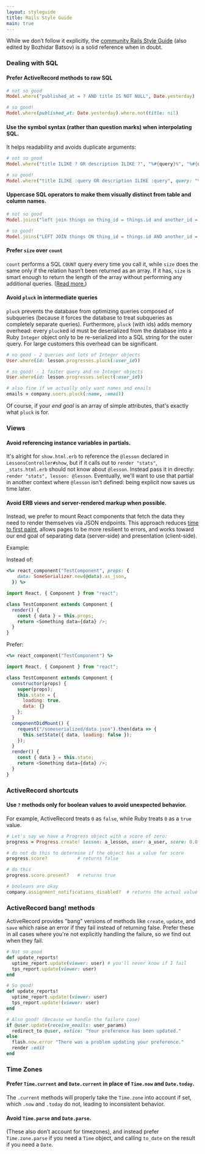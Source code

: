 ```yaml
---
layout: styleguide
title: Rails Style Guide
main: true
---
```


While we don’t follow it explicitly, the [community Rails Style Guide](https://github.com/bbatsov/rails-style-guide) (also edited by Bozhidar Batsov) is a solid reference when in doubt.

### Dealing with SQL

#### Prefer ActiveRecord methods to raw SQL

```ruby
# not so good
Model.where("published_at = ? AND title IS NOT NULL", Date.yesterday)

# so good!
Model.where(published_at: Date.yesterday).where.not(title: nil)
```

#### Use the symbol syntax (rather than question marks) when interpolating SQL.

It helps readability and avoids duplicate arguments:

```ruby
# not so good
Model.where("title ILIKE ? OR description ILIKE ?", "%#{query}%", "%#{query}%")

# so good!
Model.where("title ILIKE :query OR description ILIKE :query", query: "%#{query}%")
```

#### Uppercase SQL operators to make them visually distinct from table and column names.

```ruby
# not so good
Model.joins("left join things on thing_id = things.id and another_id = things.another_id")

# so good!
Model.joins("LEFT JOIN things ON thing_id = things.id AND another_id = things.another_id")
```

#### Prefer `size` over `count`

`count` performs a SQL `COUNT` query every time you call it, while `size` does the same only if the relation hasn’t been returned as an array. If it has, `size` is smart enough to return the length of the array without performing any additional queries. ([Read more.](http://work.stevegrossi.com/2015/04/25/how-to-count-with-activerecord/))

#### Avoid `pluck` in intermediate queries

`pluck` prevents the database from optimizing queries composed of subqueries (because it forces the database to treat subqueries as completely separate queries). Furthermore, `pluck` (with ids) adds memory overhead: every `pluck`ed id must be deserialized from the database into a Ruby `Integer` object only to be re-serialized into a SQL string for the outer query. For large customers this overhead can be significant.

```ruby
# no good - 2 queries and lots of Integer objects
User.where(id: lesson.progresses.pluck(:user_id))

# so good! - 1 faster query and no Integer objects
User.where(id: lesson.progresses.select(:user_id))

# also fine if we actually only want names and emails
emails = company.users.pluck(:name, :email)
```

Of course, if your _end goal_ is an array of simple attributes, that's exactly what `pluck` is for.

### Views

#### Avoid referencing instance variables in partials.

It's alright for `show.html.erb` to reference the `@lesson` declared in `LessonsController#show`, but if it calls out to `render "stats"`, `_stats.html.erb` should not know about `@lesson`. Instead pass it in directly: `render "stats", lesson: @lesson`. Eventually, we'll want to use that partial in another context where `@lesson` isn't defined: being explicit now saves us time later.

#### Avoid ERB views and server-rendered markup when possible.

Instead, we prefer to mount React components that fetch the data they need to render themselves via JSON endpoints. This approach reduces [time to first paint](https://developers.google.com/web/tools/lighthouse/audits/first-meaningful-paint), allows pages to be more resilient to errors, and works toward our end goal of separating data (server-side) and presentation (client-side).

Example:

Instead of:

```ruby
<%= react_component("TestComponent", props: {
    data: SomeSerializer.new(@data).as_json,
  }) %>
```

```js
import React, { Component } from "react";

class TestComponent extends Component {
  render() {
    const { data } = this.props;
    return <Something data={data} />;
  }
}
```

Prefer:

```ruby
<%= react_component("TestComponent") %>
```

```js
import React, { Component } from "react";

class TestComponent extends Component {
  constructor(props) {
    super(props);
    this.state = {
      loading: true,
      data: {}
    };
  }
  componentDidMount() {
    request("/someserialized/data.json").then(data => {
      this.setState({ data, loading: false });
    });
  }
  render() {
    const { data } = this.state;
    return <Something data={data} />;
  }
}
```

### ActiveRecord shortcuts

#### Use `?` methods only for boolean values to avoid unexpected behavior.

For example, ActiveRecord treats `0` as `false`, while Ruby treats `0` as a `true` value.

```ruby
# Let's say we have a Progress object with a score of zero:
progress = Progress.create! lesson: a_lesson, user: a_user, score: 0.0

# do not do this to determine if the object has a value for score
progress.score?           # returns false

# do this
progress.score.present?   # returns true

# booleans are okay
company.assignment_notifications_disabled?  # returns the actual value
```

### ActiveRecord bang! methods

ActiveRecord provides "bang" versions of methods like `create`, `update`, and `save` which raise an error if they fail instead of returning false. Prefer these in all cases where you're not explicitly handling the failure, so we find out when they fail.

```ruby
# Not so good
def update_reports!
  uptime_report.update(viewer: user) # you'll never know if I fail
  tps_report.update(viewer: user)
end

# So good!
def update_reports!
  uptime_report.update!(viewer: user)
  tps_report.update!(viewer: user)
end

# Also good! (Because we handle the failure case)
if @user.update(receive_emails: user_params)
  redirect_to @user, notice: "Your preference has been updated."
else
  flash.now.error "There was a problem updating your preference."
  render :edit
end
```

### Time Zones

#### Prefer `Time.current` and `Date.current` in place of `Time.now` and `Date.today`.

The `.current` methods will properly take the `Time.zone` into account if set, which `.now` and `.today` do not, leading to inconsistent behavior.

#### Avoid `Time.parse` and `Date.parse`.

(These also don’t account for timezones), and instead prefer `Time.zone.parse` if you need a `Time` object, and calling `to_date` on the result if you need a `Date`.
